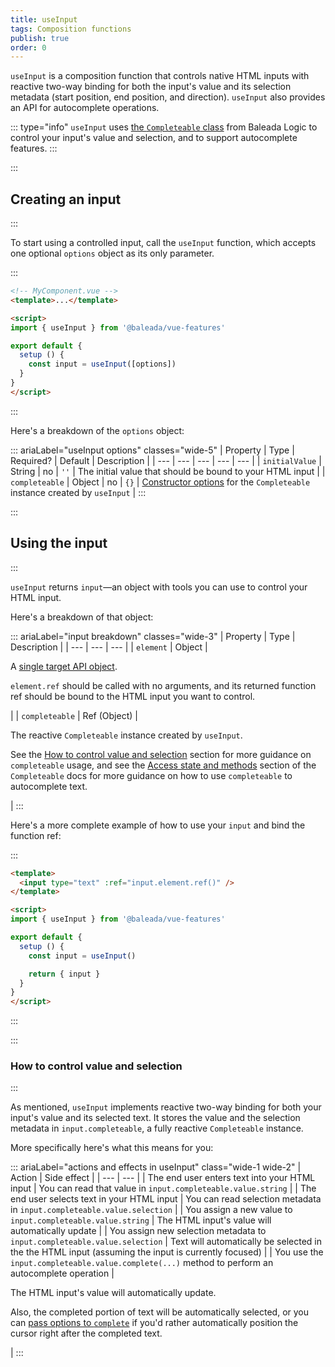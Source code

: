 ```yaml
---
title: useInput
tags: Composition functions
publish: true
order: 0
---
```


`useInput` is a composition function that controls native HTML inputs with reactive two-way binding for both the input's value and its selection metadata (start position, end position, and direction). `useInput` also provides an API for autocomplete operations.

::: type="info"
`useInput` uses [the `Completeable` class](/docs/logic/classes/Completeable) from Baleada Logic to control your input's value and selection, and to support autocomplete features.
:::


:::
## Creating an input
:::

To start using a controlled input, call the `useInput` function, which accepts one optional `options` object as its only parameter.

:::
```html
<!-- MyComponent.vue -->
<template>...</template>

<script>
import { useInput } from '@baleada/vue-features'

export default {
  setup () {
    const input = useInput([options])
  }
}
</script>
```
:::

Here's a breakdown of the `options` object:

::: ariaLabel="useInput options" classes="wide-5"
| Property | Type | Required? | Default | Description |
| --- | --- | --- | --- | --- |
| `initialValue` | String | no | `''` | The initial value that should be bound to your HTML input |
| `completeable` | Object | no | `{}` | [Constructor options](/docs/logic/classes/Completeable#Completeable-constructor-options) for the `Completeable` instance created by `useInput` |
:::


:::
## Using the input
:::

`useInput` returns `input`—an object with tools you can use to control your HTML input.

Here's a breakdown of that object:

::: ariaLabel="input breakdown" classes="wide-3"
| Property | Type | Description |
| --- | --- | --- |
| `element` | Object | <p>A [single target API object](/docs/features/target-api).</p><p>`element.ref` should be called with no arguments, and its returned function ref should be bound to the HTML input you want to control.</p> |
| `completeable` | Ref (Object) | <p>The reactive `Completeable` instance created by `useInput`.</p><p>See the [How to control value and selection](#how-to-control-value-and-selection) section for more guidance on `completeable` usage, and see the [Access state and methods](/docs/logic/classes/Completeable#access-state-and-methods) section of the `Completeable` docs for more guidance on how to use `completeable` to autocomplete text.</p> |
:::

Here's a more complete example of how to use your `input` and bind the function ref:

:::
```html
<template>
  <input type="text" :ref="input.element.ref()" />
</template>

<script>
import { useInput } from '@baleada/vue-features'

export default {
  setup () {
    const input = useInput()

    return { input }
  }
}
</script>
```
:::

:::
### How to control value and selection
:::

As mentioned, `useInput` implements reactive two-way binding for both your input's value and its selected text. It stores the value and the selection metadata in `input.completeable`, a fully reactive `Completeable` instance.

More specifically here's what this means for you:

::: ariaLabel="actions and effects in useInput" class="wide-1 wide-2"
| Action | Side effect |
| --- | --- |
| The end user enters text into your HTML input | You can read that value in `input.completeable.value.string` |
| The end user selects text in your HTML input | You can read selection metadata in `input.completeable.value.selection` |
| You assign a new value to `input.completeable.value.string` | The HTML input's value will automatically update |
| You assign new selection metadata to `input.completeable.value.selection` | Text will automatically be selected in the the HTML input (assuming the input is currently focused) |
| You use the `input.completeable.value.complete(...)` method to perform an autocomplete operation | <p>The HTML input's value will automatically update.</p><p>Also, the completed portion of text will be automatically selected, or you can [pass options to `complete`](/docs/logic/classes/Completeable#how-the-completeable-instance-completes-strings-and-computes-new-selections) if you'd rather automatically position the cursor right after the completed text.</p> |
:::
